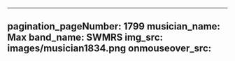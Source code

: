 ------
pagination_pageNumber: 1799
musician_name: Max
band_name: SWMRS
img_src: images/musician1834.png
onmouseover_src: 
------